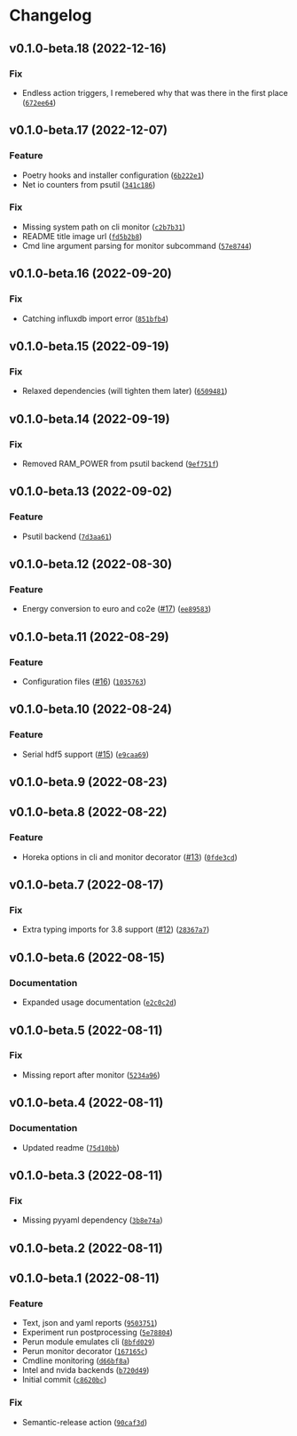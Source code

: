 # Changelog

<!--next-version-placeholder-->

## v0.1.0-beta.18 (2022-12-16)
### Fix
* Endless action triggers, I remebered why that was there in the first place ([`672ee64`](https://github.com/Helmholtz-AI-Energy/perun/commit/672ee64867dda36fe2f8931c3d901a8d96d4f838))

## v0.1.0-beta.17 (2022-12-07)
### Feature
* Poetry hooks and installer configuration ([`6b222e1`](https://github.com/Helmholtz-AI-Energy/perun/commit/6b222e150a4ba179bf10178c36ceb7372c9d8e69))
* Net io counters from psutil ([`341c186`](https://github.com/Helmholtz-AI-Energy/perun/commit/341c1869c4cf4f1284068aadfb87422cc93a52b7))

### Fix
* Missing system path on cli monitor ([`c2b7b31`](https://github.com/Helmholtz-AI-Energy/perun/commit/c2b7b3131b3940c0c8b0092e75c0412bc5e8fa99))
* README title image url ([`fd5b2b8`](https://github.com/Helmholtz-AI-Energy/perun/commit/fd5b2b880bcbf176ea3fe1f02275d86188ea48db))
* Cmd line argument parsing for monitor subcommand ([`57e8744`](https://github.com/Helmholtz-AI-Energy/perun/commit/57e87440ccdd86a673f0769ad73abf4512025e73))

## v0.1.0-beta.16 (2022-09-20)
### Fix
* Catching influxdb import error ([`851bfb4`](https://github.com/Helmholtz-AI-Energy/perun/commit/851bfb4a574b8cab91ff08540b3090c3af337efe))

## v0.1.0-beta.15 (2022-09-19)
### Fix
* Relaxed dependencies (will tighten them later) ([`6509481`](https://github.com/Helmholtz-AI-Energy/perun/commit/650948170150eee242ae9bc78d1ea6bb1e9285b4))

## v0.1.0-beta.14 (2022-09-19)
### Fix
* Removed RAM_POWER from psutil backend ([`9ef751f`](https://github.com/Helmholtz-AI-Energy/perun/commit/9ef751f3784dcf1b065be79adc950d4bb0f0e22f))

## v0.1.0-beta.13 (2022-09-02)
### Feature
* Psutil backend ([`7d3aa61`](https://github.com/Helmholtz-AI-Energy/perun/commit/7d3aa61a4164463bec88343e2efb139464bc30ae))

## v0.1.0-beta.12 (2022-08-30)
### Feature
* Energy conversion to euro and co2e ([#17](https://github.com/Helmholtz-AI-Energy/perun/issues/17)) ([`ee89583`](https://github.com/Helmholtz-AI-Energy/perun/commit/ee8958357298780e285412360c33856a13ee49d5))

## v0.1.0-beta.11 (2022-08-29)
### Feature
* Configuration files ([#16](https://github.com/Helmholtz-AI-Energy/perun/issues/16)) ([`1035763`](https://github.com/Helmholtz-AI-Energy/perun/commit/1035763c2e66f2973180bceca52b7c0ef04d6f8b))

## v0.1.0-beta.10 (2022-08-24)
### Feature
* Serial hdf5 support ([#15](https://github.com/Helmholtz-AI-Energy/perun/issues/15)) ([`e9caa69`](https://github.com/Helmholtz-AI-Energy/perun/commit/e9caa69948eec4f6baf98807d7e4bcaf81700e8a))

## v0.1.0-beta.9 (2022-08-23)


## v0.1.0-beta.8 (2022-08-22)
### Feature
* Horeka options in cli and monitor decorator ([#13](https://github.com/Helmholtz-AI-Energy/perun/issues/13)) ([`0fde3cd`](https://github.com/Helmholtz-AI-Energy/perun/commit/0fde3cdcf8c489ff1b8ba4a985778c0e92a06cc6))

## v0.1.0-beta.7 (2022-08-17)
### Fix
* Extra typing imports for 3.8 support ([#12](https://github.com/Helmholtz-AI-Energy/perun/issues/12)) ([`28367a7`](https://github.com/Helmholtz-AI-Energy/perun/commit/28367a747015288e7a5bb09f3cdc97c96d0e4680))

## v0.1.0-beta.6 (2022-08-15)
### Documentation
* Expanded usage documentation ([`e2c0c2d`](https://github.com/Helmholtz-AI-Energy/perun/commit/e2c0c2dae77100a68fcab9c875f9c22efce4d149))

## v0.1.0-beta.5 (2022-08-11)
### Fix
* Missing report after monitor ([`5234a96`](https://github.com/Helmholtz-AI-Energy/perun/commit/5234a96292de553b57f4aaa82deb90153fe41ffc))

## v0.1.0-beta.4 (2022-08-11)
### Documentation
* Updated readme ([`75d10bb`](https://github.com/Helmholtz-AI-Energy/perun/commit/75d10bbbef942695c8505bb5863a71ae523fbe54))

## v0.1.0-beta.3 (2022-08-11)
### Fix
* Missing pyyaml dependency ([`3b8e74a`](https://github.com/Helmholtz-AI-Energy/perun/commit/3b8e74a3318bcac43398db3f86cc9be9da75ce5a))

## v0.1.0-beta.2 (2022-08-11)


## v0.1.0-beta.1 (2022-08-11)
### Feature
* Text, json and yaml reports ([`9503751`](https://github.com/Helmholtz-AI-Energy/perun/commit/95037516594189959fbfb2b2894d18cdba7b5819))
* Experiment run postprocessing ([`5e78804`](https://github.com/Helmholtz-AI-Energy/perun/commit/5e7880431aa513754ab6e61f2a9e30daac8aed69))
* Perun module emulates cli ([`8bfd029`](https://github.com/Helmholtz-AI-Energy/perun/commit/8bfd0290d453e51776b0e6df59743cd96e800bfe))
* Perun monitor decorator ([`167165c`](https://github.com/Helmholtz-AI-Energy/perun/commit/167165cbbcbea1ff3b2f566b5543c259ed73e5ad))
* Cmdline monitoring ([`d66bf8a`](https://github.com/Helmholtz-AI-Energy/perun/commit/d66bf8a751243e71fada5687dc2fe146de5612bc))
* Intel and nvida backends ([`b720d49`](https://github.com/Helmholtz-AI-Energy/perun/commit/b720d495c8a3dc1b77113a3febc8bda4f6b8c575))
* Initial commit ([`c8620bc`](https://github.com/Helmholtz-AI-Energy/perun/commit/c8620bc5e0f745323e5409b2dda4d26e5ef2ff21))

### Fix
* Semantic-release action ([`90caf3d`](https://github.com/Helmholtz-AI-Energy/perun/commit/90caf3d6817e42c21ad1f9d30a32038fe96c0362))
